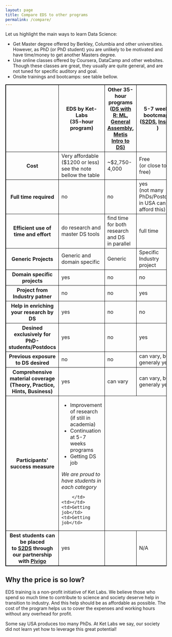 ```yaml
---
layout: page
title: Compare EDS to other programs
permalink: /compare/
---
```


Let us highlight the main ways to learn Data Science:    
* Get Master degree offered by Berkley, Columbia and other universities. However, as PhD (or PhD student) you are unlikely to be motivated and have time/money to get another Masters degree.
* Use online classes offered by Coursera, DataCamp and other websites. Though these classes are great, they usually are quite general, and are not tuned for specific auditory and goal.
* Onsite trainings and bootcamps: see table bellow.
    

<style>
table, td, th, td {
    border: 1px solid black;
}
</style>

<table style="width:100%">
  <tr>
    <th></th>
    <th>EDS by Ket-Labs <br/>(35-hour program)</th>
    <th>Other 35-hour programs <br/>
       (<a href="http://nycdatascience.com/courses/data-science-with-r-machine-learning/">DS with R: ML</a>, <br/> <a href="https://generalassemb.ly/education/data-science">General Assembly</a>,
       <br/> <a href="https://www.thisismetis.com/introduction-to-data-science"> Metis Intro to DS)</a> </th>
    <th>5-7 weeks bootcmaps <br/> 
        (<a href="http://www.s2ds.org/">S2DS</a>, <a href="http://insightdatascience.com/">Insight</a> )</th>
    <th>12 weeks bootcamps <br/> 
        <a href="http://nycdatascience.com/data-science-bootcamp/">(NYC DS Ac.</a>, <br/><a href="https://www.thisismetis.com/data-science-bootcamps">Metis</a>)</th>
  </tr>
  <tr>
    <th>Cost</th>
    <td>Very affordable ($1200 or less) <br/>
    see the note bellow the table</td>
    <td>~$2,750-4,000</td>
    <td>Free <br/>(or close to free)</td>
    <td>$15-16,000</td>
  </tr>
  <tr>
    <th>Full time required</th>
    <td>no</td>
    <td>no</td>
    <td>yes <br/>
        (not many PhDs/Postdocs <br/>
        in USA can afford this)</td>
    <td>yes <br/>
        (not many PhDs/Postdocs <br/>
        in USA can afford this)</td>
  </tr>
  <tr>
    <th>Efficient use of time and effort</th>
    <td>do research and master DS tools</td>
    <td>find time for both research and DS <br/> in parallel</td>
    <td>full time</td>
    <td></td>
  </tr>   
  <tr>
    <th>Generic Projects</th>
    <td>Generic and <br/>domain specific</td>
    <td>Generic</td>
    <td>Specific Industry project</td>
    <td></td>
  </tr>
  <tr>
    <th>Domain specific projects</th>
    <td>yes</td>
    <td>no</td>
    <td>no</td>
    <td></td>
  </tr>  
  <tr>
    <th>Project from Industry patner</th>
    <td>no</td>
    <td>no</td>
    <td>yes</td>
    <td></td>
  </tr>  
  <tr>
    <th>Help in enriching <br/>your research by DS</th>
    <td>yes</td>
    <td>no</td>
    <td>no</td>
    <td>no</td>
  </tr> 
  <tr>
    <th>Desined exclusively for PhD-students/Postdocs</th>
    <td>yes</td>
    <td>no</td>
    <td>yes</td>
    <td>no</td>
  </tr>   
  
  <tr>
    <th>Previous exposure to DS desired</th>
    <td>no</td>
    <td>no</td>
    <td>can vary, but generaly yes</td>
    <td>no</td>
  </tr>  
  <tr>
    <th>Comprehensive material coverage <br/>
    (Theory, Practice, Hints, Business)</th>
    <td>yes</td>
    <td>can vary</td>
    <td>can vary, but generaly yes</td>
    <td>yes</td>
  </tr>    
  <tr>
    <th>Participants' success measure</th>
    <td> 
      <ul>
        <li>Improvement of research <br/>(if still in academia)</li>
        <li>Continuation at 5-7 weeks programs</li>
        <li>Getting DS job</li>
      </ul>
      <i>We are proud to have students in each category</i>
              
        
        </td>
    <td></td>
    <td>Getting job</td>
    <td>Getting job</td>
  </tr>  
  <tr>
    <th>Best students can be placed <br/> 
    to <a href="http://www.s2ds.org/">S2DS</a> through our partnership with <a href="https://www.pivigo.com/">Pivigo</a></th>
    <td>yes</td>
    <td></td>
    <td>N/A</td>
    <td>N/A</td>
  </tr>   
  
  
</table>

      
## Why the price is so low?

EDS training is a non-profit initiative of Ket Labs. We believe those who spend so much time to contribute to science and society deserve help in transition to industry. And this help should be as affordable as possible. The cost of the program helps us to cover the expenses and working hours without any overhead for profit.

Some say USA produces too many PhDs. At Ket Labs we say, our society did not learn yet how to leverage this great potential!

